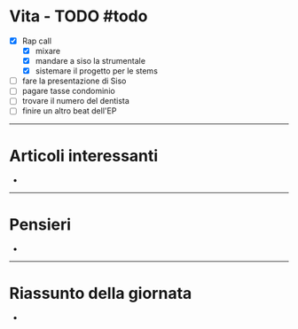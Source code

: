 # Vita - TODO #todo 
- [x] Rap call
    - [x] mixare
    - [x] mandare a siso la strumentale
    - [x] sistemare il progetto per le stems
- [ ] fare la presentazione di Siso
- [ ] pagare tasse condominio
- [ ] trovare il numero del dentista
- [ ] finire un altro beat dell'EP

---

# Articoli interessanti
- 

---

# Pensieri
- 

---

# Riassunto della giornata
- 